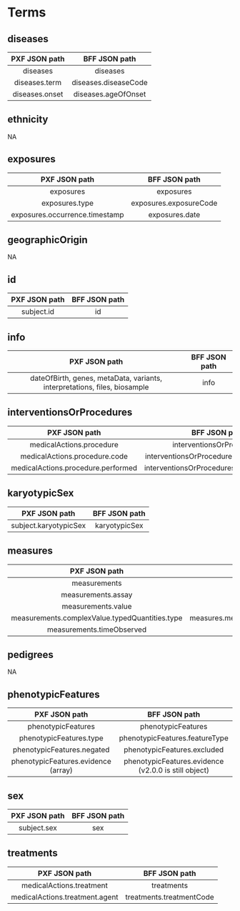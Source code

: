 # Terms

## diseases
|  PXF JSON path                                              | BFF JSON path                                               |
|  :---:                                                      | :---:                                                       |
|  diseases                                                   | diseases                                                    |
|  diseases.term                                              | diseases.diseaseCode                                        |
|  diseases.onset                                             | diseases.ageOfOnset                                         |


## ethnicity
NA

## exposures
|  PXF JSON path                                              | BFF JSON path                                               |
|  :---:                                                      | :---:                                                       |
|  exposures                                                  | exposures                                                   |
|  exposures.type                                             | exposures.exposureCode                                      |
|  exposures.occurrence.timestamp                             | exposures.date                                              |

## geographicOrigin
NA

## id
|  PXF JSON path                                              | BFF JSON path                                               |
|  :---:                                                      | :---:                                                       |
|  subject.id                                                 | id                                                          |

## info
|  PXF JSON path                                              | BFF JSON path                                               |
|  :---:                                                      | :---:                                                       |
|  dateOfBirth, genes, metaData, variants, interpretations, files, biosample | info                                                        |

## interventionsOrProcedures
|  PXF JSON path                                              | BFF JSON path                                               |
|  :---:                                                      | :---:                                                       |
|  medicalActions.procedure                                   | interventionsOrProcedures                                   |
|  medicalActions.procedure.code                              | interventionsOrProcedures.procedureCode                     |
|  medicalActions.procedure.performed                         | interventionsOrProcedures.ageAtProcedure                    |

## karyotypicSex
|  PXF JSON path                                              | BFF JSON path                                               |
|  :---:                                                      | :---:                                                       |
|  subject.karyotypicSex                                      | karyotypicSex                                               |

## measures
|  PXF JSON path                                              | BFF JSON path                                               |
|  :---:                                                      | :---:                                                       |
|  measurements                                               | measures                                                    |
|  measurements.assay                                         | measures.assayCode                                          |
|  measurements.value                                         | measures.measurementValue                                   |
|  measurements.complexValue.typedQuantities.type             | measures.measurementValue.typedQuantities.quantityType      |
|  measurements.timeObserved                                  | measures.observationMoment                                  |

## pedigrees
NA

## phenotypicFeatures
|  PXF JSON path                                              | BFF JSON path                                               |
|  :---:                                                      | :---:                                                       |
|  phenotypicFeatures                                         | phenotypicFeatures                                          |
|  phenotypicFeatures.type                                    | phenotypicFeatures.featureType                              |
|  phenotypicFeatures.negated                                 | phenotypicFeatures.excluded                                 |
|  phenotypicFeatures.evidence (array)                        | phenotypicFeatures.evidence (v2.0.0 is still object)        |

## sex
|  PXF JSON path                                              | BFF JSON path                                               |
|  :---:                                                      | :---:                                                       |
|  subject.sex                                                | sex                                                         |

## treatments
|  PXF JSON path                                              | BFF JSON path                                               |
|  :---:                                                      | :---:                                                       |
|  medicalActions.treatment                                   | treatments                                                  |
|  medicalActions.treatment.agent                             | treatments.treatmentCode                                    |

